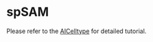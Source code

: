 # spSAM

Please refer to the 
[AICelltype](https://github.com/renzhonggan/AICelltype) for detailed tutorial.

